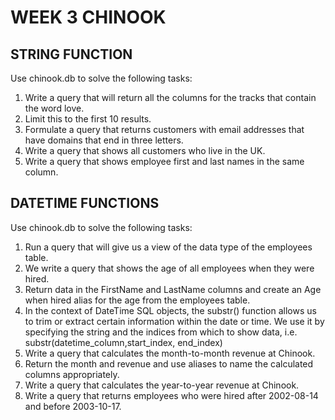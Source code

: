 # WEEK 3 CHINOOK
## STRING FUNCTION
Use chinook.db to solve the following tasks:
1. Write a query that will return all the columns for the tracks that contain the word
love.
2. Limit this to the first 10 results.
3. Formulate a query that returns customers with email addresses that have domains
that end in three letters.
4. Write a query that shows all customers who live in the UK.
5. Write a query that shows employee first and last names in the same column.
## DATETIME FUNCTIONS
Use chinook.db to solve the following tasks:
1. Run a query that will give us a view of the data type of the employees table.
2. We write a query that shows the age of all employees when they were hired.
3. Return data in the FirstName and LastName columns and create an Age when hired alias
for the age from the employees table.
4. In the context of DateTime SQL objects, the substr() function allows us to trim or extract
certain information within the date or time. We use it by specifying the string and the
indices from which to show data, i.e. substr(datetime_column,start_index, end_index)
5. Write a query that calculates the month-to-month revenue at Chinook.
6. Return the month and revenue and use aliases to name the calculated columns
appropriately.
7. Write a query that calculates the year-to-year revenue at Chinook.
8. Write a query that returns employees who were hired after 2002-08-14 and before
2003-10-17.
